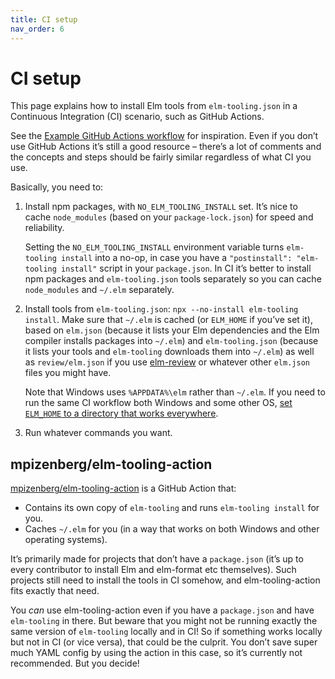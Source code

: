 ```yaml
---
title: CI setup
nav_order: 6
---
```


# CI setup

This page explains how to install Elm tools from `elm-tooling.json` in a Continuous Integration (CI) scenario, such as GitHub Actions.

See the [Example GitHub Actions workflow](https://github.com/elm-tooling/elm-tooling-cli/blob/main/.github/workflows/example.yml) for inspiration. Even if you don’t use GitHub Actions it’s still a good resource – there’s a lot of comments and the concepts and steps should be fairly similar regardless of what CI you use.

Basically, you need to:

1. Install npm packages, with `NO_ELM_TOOLING_INSTALL` set. It’s nice to cache `node_modules` (based on your `package-lock.json`) for speed and reliability.

   Setting the `NO_ELM_TOOLING_INSTALL` environment variable turns `elm-tooling install` into a no-op, in case you have a `"postinstall": "elm-tooling install"` script in your `package.json`. In CI it’s better to install npm packages and `elm-tooling.json` tools separately so you can cache `node_modules` and `~/.elm` separately.

2. Install tools from `elm-tooling.json`: `npx --no-install elm-tooling install`. Make sure that `~/.elm` is cached (or `ELM_HOME` if you’ve set it), based on `elm.json` (because it lists your Elm dependencies and the Elm compiler installs packages into `~/.elm`) and `elm-tooling.json` (because it lists your tools and `elm-tooling` downloads them into `~/.elm`) as well as `review/elm.json` if you use [elm-review](https://package.elm-lang.org/packages/jfmengels/elm-review/latest/) or whatever other `elm.json` files you might have.

   Note that Windows uses `%APPDATA%\elm` rather than `~/.elm`. If you need to run the same CI workflow both Windows and some other OS, [set `ELM_HOME` to a directory that works everywhere](https://github.com/rtfeldman/node-test-runner/blob/dafa12e58043915bdd8fcd7d2231ccff511a7827/.github/workflows/test.yml#L18-L19).

3. Run whatever commands you want.

## mpizenberg/elm-tooling-action

[mpizenberg/elm-tooling-action](https://github.com/mpizenberg/elm-tooling-action) is a GitHub Action that:

- Contains its own copy of `elm-tooling` and runs `elm-tooling install` for you.
- Caches `~/.elm` for you (in a way that works on both Windows and other operating systems).

It’s primarily made for projects that don’t have a `package.json` (it’s up to every contributor to install Elm and elm-format etc themselves). Such projects still need to install the tools in CI somehow, and elm-tooling-action fits exactly that need.

You _can_ use elm-tooling-action even if you have a `package.json` and have `elm-tooling` in there. But beware that you might not be running exactly the same version of `elm-tooling` locally and in CI! So if something works locally but not in CI (or vice versa), that could be the culprit. You don’t save super much YAML config by using the action in this case, so it’s currently not recommended. But you decide!
